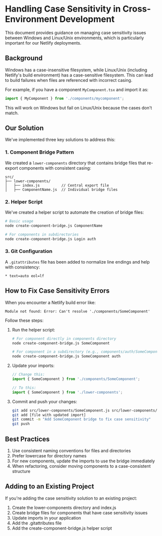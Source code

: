 # Handling Case Sensitivity in Cross-Environment Development

This document provides guidance on managing case sensitivity issues between Windows and Linux/Unix environments, which is particularly important for our Netlify deployments.

## Background

Windows has a case-insensitive filesystem, while Linux/Unix (including Netlify's build environment) has a case-sensitive filesystem. This can lead to build failures when files are referenced with incorrect casing.

For example, if you have a component `MyComponent.tsx` and import it as:

```javascript
import { MyComponent } from './components/mycomponent';
```

This will work on Windows but fail on Linux/Unix because the cases don't match.

## Our Solution

We've implemented three key solutions to address this:

### 1. Component Bridge Pattern

We created a `lower-components` directory that contains bridge files that re-export components with consistent casing:

```
src/
├── lower-components/
│   ├── index.js          // Central export file
│   ├── ComponentName.js  // Individual bridge files
```

### 2. Helper Script

We've created a helper script to automate the creation of bridge files:

```bash
# Basic usage
node create-component-bridge.js ComponentName

# For components in subdirectories
node create-component-bridge.js Login auth
```

### 3. Git Configuration

A `.gitattributes` file has been added to normalize line endings and help with consistency:

```
* text=auto eol=lf
```

## How to Fix Case Sensitivity Errors

When you encounter a Netlify build error like:

```
Module not found: Error: Can't resolve './components/SomeComponent'
```

Follow these steps:

1. Run the helper script:
   ```bash
   # For component directly in components directory
   node create-component-bridge.js SomeComponent
   
   # For component in a subdirectory (e.g., components/auth/SomeComponent)
   node create-component-bridge.js SomeComponent auth
   ```

2. Update your imports:
   ```javascript
   // Change this:
   import { SomeComponent } from './components/SomeComponent';
   
   // To this:
   import { SomeComponent } from './lower-components';
   ```

3. Commit and push your changes:
   ```bash
   git add src/lower-components/SomeComponent.js src/lower-components/index.js
   git add [file with updated import]
   git commit -m "Add SomeComponent bridge to fix case sensitivity"
   git push
   ```

## Best Practices

1. Use consistent naming conventions for files and directories
2. Prefer lowercase for directory names
3. For new components, update the imports to use the bridge immediately
4. When refactoring, consider moving components to a case-consistent structure

## Adding to an Existing Project

If you're adding the case sensitivity solution to an existing project:

1. Create the lower-components directory and index.js
2. Create bridge files for components that have case sensitivity issues
3. Update imports in your application
4. Add the .gitattributes file
5. Add the create-component-bridge.js helper script 
